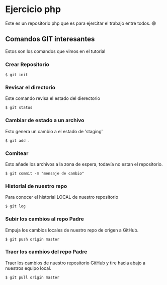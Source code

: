 # Ejercicio php
Este es un repositorio php que es para ejercitar el trabajo entre todos. :smile:

## Comandos GIT interesantes
Estos son los comandos que vimos en el tutorial

### Crear Repositorio
```
$ git init
```

### Revisar el directorio
Este comando revisa el estado del dierectorio
```
$ git status
```
### Cambiar de estado a un archivo
Esto genera un cambio a el estado de 'staging'
```
$ git add .
```
### Comitear
Esto añade los archivos a la zona de espera, todavía no estan el repositorio.
```
$ git commit -m "mensaje de cambio"
```
### Historial de nuestro repo
Para conocer el historial LOCAL de nuestro repositorio
```
$ git log
```
### Subir los cambios al repo Padre
Empuja los cambios locales de nuestro repo de origen  a  GitHub.
```
$ git push origin master
```
### Traer los cambios del repo Padre
Traer los cambios de nuestro repositorio GitHub y tire hacia abajo a nuestros equipo local.
```
$ git pull origin master
```
